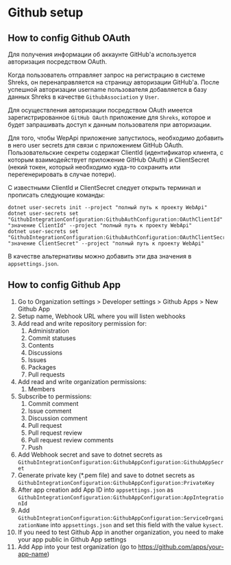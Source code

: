 # Github setup

## How to config Github OAuth

Для получения информации об аккаунте GitHub'а используется авторизация посредством OAuth.

Когда пользователь отправляет запрос на регистрацию в системе Shreks, он перенаправляется на страницу авторизации GitHub'а. После успешной авторизации username пользователя добавляется в базу данных Shreks в качестве `GithubAssociation` у `User`.

Для осуществления авторизации посредством OAuth имеется зарегистрированное `GitHub OAuth` приложение для `Shreks`, которое и будет запрашивать доступ к данным пользователя при авторизации.

Для того, чтобы WepApi приложение запустилось, необходимо добавить в него user secrets для связи с приложением GitHub OAuth. Пользовательские секреты содержат ClientId (идентификатор клиента, с которым взаимодействует приложение GitHub OAuth) и ClientSecret (некий токен, который необходимо куда-то сохранить или перегенерировать в случае потери).

С известными ClientId и ClientSecret следует открыть терминал и прописать следующие команды:

```
dotnet user-secrets init --project "полный путь к проекту WebApi"
dotnet user-secrets set "GithubIntegrationConfiguration:GithubAuthConfiguration:OAuthClientId" "значение ClientId" --project "полный путь к проекту WebApi"
dotnet user-secrets set "GithubIntegrationConfiguration:GithubAuthConfiguration:OAuthClientSecret" "значение ClientSecret" --project "полный путь к проекту WebApi"
```

В качестве альтернативы можно добавить эти два значения в `appsettings.json`.

## How to config Github App

1. Go to Organization settings > Developer settings > Github Apps > New Github App
2. Setup name, Webhook URL where you will listen webhooks
3. Add read and write repository permission for:
   1. Administration
   2. Commit statuses
   3. Contents
   4. Discussions
   5. Issues
   6. Packages
   7. Pull requests
4. Add read and write organization permissions:
   1. Members
5. Subscribe to permissions:
   1. Commit comment
   2. Issue comment
   3. Discussion comment
   4. Pull request
   5. Pull request review
   6. Pull request review comments
   7. Push
6. Add Webhook secret and save to dotnet secrets as `GithubIntegrationConfiguration:GithubAppConfiguration:GithubAppSecret`
7. Generate private key (*.pem file) and save to dotnet secrets as `GithubIntegrationConfiguration:GithubAppConfiguration:PrivateKey`
9. After app creation add App ID into `appsettings.json` as `GithubIntegrationConfiguration:GithubAppConfiguration:AppIntegrationId`
10. Add `GithubIntegrationConfiguration:GithubAppConfiguration:ServiceOrganizationName` into `appsettings.json` and set this field with the value `kysect`.
11. If you need to test Github App in another organization, you need to make your app public in Github App settings
12. Add App into your test organization (go to https://github.com/apps/your-app-name)
